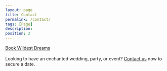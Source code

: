 ```yaml
---
layout: page
title: Contact
permalink: /contact/
tags: [Page]
description: 
position: 2
---
```

<div class="button-container">
    <a href="mailto:email@gmail.com" class="button-inverse">Book Wildest Dreams</a>
</div>
<br>
Looking to have an enchanted wedding, party, or event? <a href="mailto:email@gmail.com">Contact us</a> now to secure a date.
